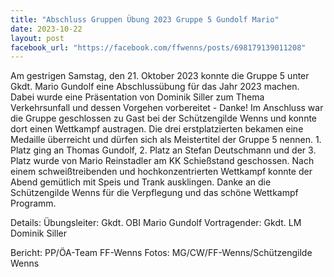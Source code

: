 ```yaml
---
title: "Abschluss Gruppen Übung 2023 Gruppe 5 Gundolf Mario"
date: 2023-10-22
layout: post
facebook_url: "https://facebook.com/ffwenns/posts/698179139011208"
---
```


Am gestrigen Samstag, den 21. Oktober 2023 konnte die Gruppe 5 unter Gkdt. Mario Gundolf eine Abschlussübung für das Jahr 2023 machen. Dabei wurde eine Präsentation von Dominik Siller zum Thema Verkehrsunfall und dessen Vorgehen vorbereitet - Danke! 
Im Anschluss war die Gruppe geschlossen zu Gast bei der Schützengilde Wenns und konnte dort einen Wettkampf austragen. Die drei erstplatzierten bekamen eine Medaille überreicht und dürfen sich als Meistertitel der Gruppe 5 nennen. 1. Platz ging an Thomas Gundolf, 2. Platz an Stefan Deutschmann und der 3. Platz wurde von Mario Reinstadler am KK Schießstand geschossen. Nach einem schweißtreibenden und hochkonzentrierten Wettkampf konnte der Abend gemütlich mit Speis und Trank ausklingen. Danke an die Schützengilde Wenns für die Verpflegung und das schöne Wettkampf Programm. 

 

Details:
Übungsleiter: Gkdt. OBI Mario Gundolf
Vortragender: Gkdt. LM Dominik Siller

Bericht: PP/ÖA-Team FF-Wenns
Fotos: MG/CW/FF-Wenns/Schützengilde Wenns
